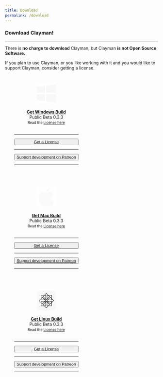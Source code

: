 ```yaml
---
title: Download
permalink: /download
---
```

### Download Clayman!
<hr style="background-color:#424242;">

There is <b>no charge to download</b> Clayman, but Clayman <b>is not Open Source Software.</b>

If you plan to use Clayman, or you like working with it and you would like to support Clayman, consider getting a license.
<div class="block" >    

<div class="card column is-3" style="float: left; position: relative; padding:20px; margin:10px;text-align: center;">   

<div class="img" >
<a href="https://s3.us-central-1.wasabisys.com/clayman-distribution/beta_public/win/Clayman.zip"><img src="/assets/img/windows.png" width="64px" height="64px"> </a>
</div>
<br>
        <b><a href="https://s3.us-central-1.wasabisys.com/clayman-distribution/beta_public/win/Clayman.zip">Get Windows Build</a></b> <br>
        Public Beta 0.3.3
        <br><small>Read the <a href="../support/license"> License here</a> </small>
<br><br>
<hr>
<button style="width:100%;" type="button" class="btn btn-lg btn-block button_support"><a href="https://www.buymeacoffee.com/ddesmond/e/57963">Get a License</a></button>
<hr>
<button style="width:100%;" type="button" class="btn btn-lg btn-block button_support"><a href="https://www.patreon.com/clayman_asset_manager">Support development on Patreon</a></button>
<hr>
</div>

<div class="card column is-3" style="float: left; position: relative; padding:20px; margin:10px;text-align: center;">  

<div class="img" >
<a href="https://s3.us-central-1.wasabisys.com/clayman-distribution/beta_public/mac/Clayman.zip"><img src="/assets/img/mac.png" width="64px" height="64px"> </a>
</div>
<br>
        <b><a href="https://s3.us-central-1.wasabisys.com/clayman-distribution/beta_public/mac/Clayman.zip">Get Mac Build</a></b> <br>
        Public Beta 0.3.3
        <br><small>Read the <a href="../support/license"> License here</a> </small>
<br><br>
<hr>
<button style="width:100%;" type="button" class="btn btn-lg btn-block button_support"><a href="https://www.buymeacoffee.com/ddesmond/e/57963">Get a License</a></button>
<hr>
<button style="width:100%;" type="button" class="btn btn-lg btn-block button_support"><a href="https://www.patreon.com/clayman_asset_manager">Support development on Patreon</a></button>
<hr>
</div>


<div class="card column is-3" style="float: left; position: relative; padding:20px; margin:10px;text-align: center;">  

<div class="img" >
<img src="/assets/img/centos.png" width="64px" height="64px"> 
</div>
<br>
        <b><a href="https://s3.us-central-1.wasabisys.com/clayman-distribution/beta_public/linux/Clayman.zip">Get Linux Build</a></b> <br>
        Public Beta 0.3.3
        <br><small>Read the <a href="../support/license"> License here</a> </small>
<br><br>
<hr>
<button style="width:100%;" type="button" class="btn btn-lg btn-block button_support"><a href="https://www.buymeacoffee.com/ddesmond/e/57963">Get a License</a></button>
<hr>
<button style="width:100%;" type="button" class="btn btn-lg btn-block button_support"><a href="https://www.patreon.com/clayman_asset_manager">Support development on Patreon</a></button>
<hr>
</div>


</div>

<!-- fixer --->
<div style="clear: both;"></div>

<!-- fixer --->